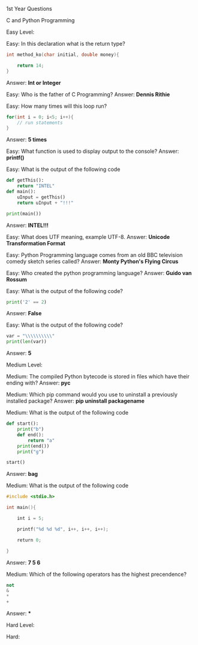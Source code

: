 1st Year Questions

C and Python Programming

Easy Level:

Easy: In this declaration what is the return type?
```c
int method_ko(char initial, double money){

	return 14;
}
```
Answer: **Int or Integer**


Easy: Who is the father of C Programming?
Answer: **Dennis Rithie**

Easy: How many times will this loop run?
```c
for(int i = 0; i<5; i++){
	// run statements
}
```
Answer: **5 times**

Easy: What function is used to display output to the console?
Answer: **printf()**

Easy:  What is the output of the following code
```python
def getThis():
	return "INTEL"
def main():
	uInput = getThis()
	return uInput + "!!!"

print(main())
```
Answer: **INTEL!!!**

Easy: What does UTF meaning, example UTF-8. 
Answer: **Unicode Transformation Format**

Easy: Python Programming language comes from an old BBC television comedy sketch series called?
Answer: **Monty Python's Flying Circus**

Easy: Who created the python programming language?
Answer: **Guido van Rossum**

Easy: What is the output of the following code?
```python
print('2' == 2)
```
Answer: **False**

Easy: What is the output of the following code?
```python
var = "\\\\\\\\\\"
print(len(var))
```
Answer: **5**

Medium Level:

Medium: The compiled Python bytecode is stored in files which have their ending with?
Answer: **pyc**

Medium: Which pip command would you use to uninstall a previously installed package?
Answer: **pip uninstall packagename**

Medium: What is the output of the following code
```python
def start():
	print("b")
	def end():
		return "a"
	print(end())
	print("g")

start()
```
Answer: **bag**

Medium: What is the output of the following code
```c
#include <stdio.h>

int main(){

    int i = 5;

    printf("%d %d %d", i++, i++, i++);

    return 0;

}
```

Answer: **7 5 6**


Medium: Which of the following operators has the highest precendence?
```python
not
&
*
+
```
Answer: **\***

Hard Level:

Hard: 